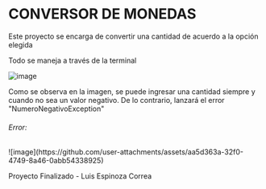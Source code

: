 <h1>CONVERSOR DE MONEDAS</h1>
<p>Este proyecto se encarga de convertir una cantidad de acuerdo a la opción elegida</p>
<p>Todo se maneja a través de la terminal</p>

![image](https://github.com/user-attachments/assets/4aef560a-1c0c-4646-9b79-2a279550d620)





<p>Como se observa en la imagen, se puede ingresar una cantidad siempre y cuando no sea un valor negativo. De lo contrario, lanzará el error "NumeroNegativoException"</p>
<h6>Error: </h6>
![image](https://github.com/user-attachments/assets/aa5d363a-32f0-4749-8a46-0abb54338925)










<p>Proyecto Finalizado - Luis Espinoza Correa</p>
